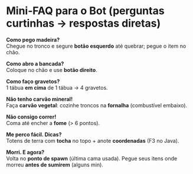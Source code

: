 # Mini‑FAQ para o Bot (perguntas curtinhas → respostas diretas)

**Como pego madeira?**  
Chegue no tronco e segure **botão esquerdo** até quebrar; pegue o item no chão.

**Como abro a bancada?**  
Coloque no chão e use **botão direito**.

**Como faço gravetos?**  
1 tábua **em cima** de 1 tábua → 4 gravetos.

**Não tenho carvão mineral!**  
Faça **carvão vegetal**: cozinhe troncos na **fornalha** (combustível embaixo).

**Não consigo correr!**  
Coma até encher a **fome** (> 6 pontos).

**Me perco fácil. Dicas?**  
Totens de terra com **tocha** no topo + anote **coordenadas** (F3 no Java).

**Morri. E agora?**  
Volta no **ponto de spawn** (última cama usada). Pegue seus itens onde morreu **antes de sumirem** (alguns min).

